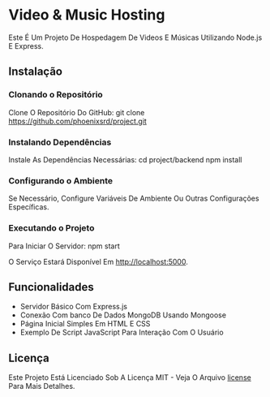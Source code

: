 # Video & Music Hosting

Este É Um Projeto De Hospedagem De Videos E Músicas Utilizando Node.js E Express.

## Instalação

### Clonando o Repositório

Clone O Repositório Do GitHub: git clone https://github.com/phoenixsrd/project.git

### Instalando Dependências

Instale As Dependências Necessárias: cd project/backend npm install

### Configurando o Ambiente

Se Necessário, Configure Variáveis De Ambiente Ou Outras Configurações Específicas.

### Executando o Projeto

Para Iniciar O Servidor: npm start

O Serviço Estará Disponível Em [http://localhost:5000](http://localhost:5000).

## Funcionalidades

- Servidor Básico Com Express.js
- Conexão Com banco De Dados MongoDB Usando Mongoose
- Página Inicial Simples Em HTML E CSS
- Exemplo De Script JavaScript Para Interação Com O Usuário

## Licença

Este Projeto Está Licenciado Sob A Licença MIT - Veja O Arquivo [license](license) Para Mais Detalhes.
